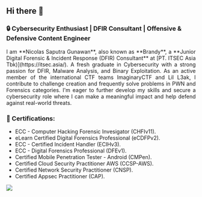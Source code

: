## Hi there 👋

### 🔒 Cybersecurity Enthusiast | DFIR Consultant | Offensive & Defensive Content Engineer

<p align="justify"> I am **Nicolas Saputra Gunawan**, also known as **Brandy**, a **Junior Digital Forensic & Incident Response (DFIR) Consultant** at [PT. ITSEC Asia Tbk)](https://itsec.asia/). A fresh graduate in Cybersecurity with a strong passion for DFIR, Malware Analysis, and Binary Exploitation. As an active member of the international CTF teams ImaginaryCTF and Lil L3ak, I contribute to challenge creation and frequently solve problems in PWN and Forensics categories. I'm eager to further develop my skills and secure a cybersecurity role where I can make a meaningful impact and help defend against real-world threats. </p>

### 📜 Certifications:
- ECC - Computer Hacking Forensic Invesigator (CHFIv11).
- eLearn Certified Digital Forensics Professional (eCDFPv2).
- ECC - Certified Incident Handler (ECIHv3).
- ECC - Digital Forensics Professional (DFEv1).
- Certified Mobile Penetration Tester - Android (CMPen).
- Certified Cloud Security Practitioner AWS (CCSP-AWS).
- Certified Network Security Practitioner (CNSP).
- Certified Appsec Practitioner (CAP).
  

<p align="left">
<img src = "https://github-readme-stats.vercel.app/api/top-langs/?username=jon-brandy&layout=compact"/>
</p>




